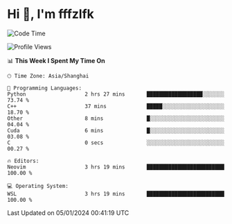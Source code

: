 # Hi 👋, I'm fffzlfk

<!--START_SECTION:waka-->
![Code Time](http://img.shields.io/badge/Code%20Time-637%20hrs%2035%20mins-blue)

![Profile Views](http://img.shields.io/badge/Profile%20Views-6-blue)

📊 **This Week I Spent My Time On** 

```text
🕑︎ Time Zone: Asia/Shanghai

💬 Programming Languages: 
Python                   2 hrs 27 mins       ██████████████████░░░░░░░   73.74 % 
C++                      37 mins             █████░░░░░░░░░░░░░░░░░░░░   18.70 % 
Other                    8 mins              █░░░░░░░░░░░░░░░░░░░░░░░░   04.04 % 
Cuda                     6 mins              █░░░░░░░░░░░░░░░░░░░░░░░░   03.08 % 
C                        0 secs              ░░░░░░░░░░░░░░░░░░░░░░░░░   00.27 % 

🔥 Editors: 
Neovim                   3 hrs 19 mins       █████████████████████████   100.00 % 

💻 Operating System: 
WSL                      3 hrs 19 mins       █████████████████████████   100.00 % 
```


 Last Updated on 05/01/2024 00:41:19 UTC
<!--END_SECTION:waka-->

